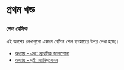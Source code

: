 # প্রথম খন্ড #
### শেল বেসিক ###

এই অংশের লেখাগুলো একদম বেসিক শেল ব্যবহারের উপর লেখা হচ্ছে।

*  [অধ্যায় - এক: প্রাথমিক জানাশোনা](1.1.0.chapter1.md)
*  [অধ্যায় - দুই: ম্যানিপুলেশন](1.2.0.chapter2.md)